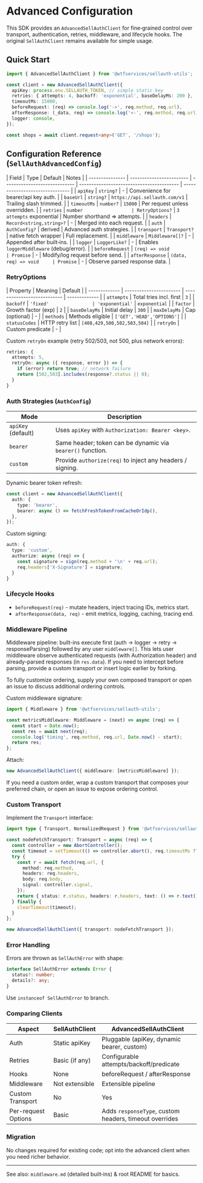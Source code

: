 # Advanced Configuration

This SDK provides an `AdvancedSellAuthClient` for fine‑grained control over transport, authentication, retries, middleware, and lifecycle hooks. The original `SellAuthClient` remains available for simple usage.

## Quick Start

```ts
import { AdvancedSellAuthClient } from '@wtfservices/sellauth-utils';

const client = new AdvancedSellAuthClient({
  apiKey: process.env.SELLAUTH_TOKEN, // simple static key
  retries: { attempts: 4, backoff: 'exponential', baseDelayMs: 200 },
  timeoutMs: 15000,
  beforeRequest: (req) => console.log('->', req.method, req.url),
  afterResponse: (_data, req) => console.log('<-', req.method, req.url),
  logger: console,
});

const shops = await client.request<any>('GET', '/shops');
```

## Configuration Reference (`SellAuthAdvancedConfig`)

| Field           | Type                     | Default                       | Notes                                     |
| --------------- | ------------------------ | ----------------------------- | ----------------------------------------- | ------------------------------- |
| `apiKey`        | `string?`                | -                             | Convenience for bearer/api key auth.      |
| `baseUrl`       | `string?`                | `https://api.sellauth.com/v1` | Trailing slash trimmed.                   |
| `timeoutMs`     | `number?`                | `15000`                       | Per request unless overridden.            |
| `retries`       | `number                  | RetryOptions?`                | `3 attempts` exponential                  | Number shorthand => attempts.   |
| `headers`       | `Record<string,string>?` | -                             | Merged into each request.                 |
| `auth`          | `AuthConfig?`            | derived                       | Advanced auth strategies.                 |
| `transport`     | `Transport?`             | native fetch wrapper          | Full replacement.                         |
| `middleware`    | `Middleware[]?`          | -                             | Appended after built‑ins.                 |
| `logger`        | `LoggerLike?`            | -                             | Enables `loggerMiddleware` (debug/error). |
| `beforeRequest` | `(req) => void           | Promise`                      | -                                         | Modify/log request before send. |
| `afterResponse` | `(data, req) => void     | Promise`                      | -                                         | Observe parsed response data.   |

### RetryOptions

| Property      | Meaning                 | Default                     |
| ------------- | ----------------------- | --------------------------- | ------------- |
| `attempts`    | Total tries incl. first | `3`                         |
| `backoff`     | `'fixed'                | 'exponential'`              | `exponential` |
| `factor`      | Growth factor (exp)     | `2`                         |
| `baseDelayMs` | Initial delay           | `300`                       |
| `maxDelayMs`  | Cap (optional)          | -                           |
| `methods`     | Methods eligible        | `['GET','HEAD','OPTIONS']`  |
| `statusCodes` | HTTP retry list         | `[408,429,500,502,503,504]` |
| `retryOn`     | Custom predicate        | -                           |

Custom `retryOn` example (retry 502/503, not 500, plus network errors):

```ts
retries: {
  attempts: 5,
  retryOn: async ({ response, error }) => {
    if (error) return true; // network failure
    return [502,503].includes(response?.status || 0);
  }
}
```

### Auth Strategies (`AuthConfig`)

| Mode               | Description                                                |
| ------------------ | ---------------------------------------------------------- |
| `apiKey` (default) | Uses `apiKey` with `Authorization: Bearer <key>`.          |
| `bearer`           | Same header; token can be dynamic via `bearer()` function. |
| `custom`           | Provide `authorize(req)` to inject any headers / signing.  |

Dynamic bearer token refresh:

```ts
const client = new AdvancedSellAuthClient({
  auth: {
    type: 'bearer',
    bearer: async () => fetchFreshTokenFromCacheOrIdp(),
  },
});
```

Custom signing:

```ts
auth: {
  type: 'custom',
  authorize: async (req) => {
    const signature = sign(req.method + '\n' + req.url);
    req.headers['X-Signature'] = signature;
  }
}
```

### Lifecycle Hooks

- `beforeRequest(req)` - mutate headers, inject tracing IDs, metrics start.
- `afterResponse(data, req)` - emit metrics, logging, caching, tracing end.

### Middleware Pipeline

Middleware pipeline: built-ins execute first (auth → logger → retry → responseParsing) followed by any user `middleware[]`. This lets user middleware observe authenticated requests (with Authorization header) and already-parsed responses (in `res.data`). If you need to intercept before parsing, provide a custom transport or insert logic earlier by forking.

To fully customize ordering, supply your own composed transport or open an issue to discuss additional ordering controls.

Custom middleware signature:

```ts
import { Middleware } from '@wtfservices/sellauth-utils';

const metricsMiddleware: Middleware = (next) => async (req) => {
  const start = Date.now();
  const res = await next(req);
  console.log('timing', req.method, req.url, Date.now() - start);
  return res;
};
```

Attach:

```ts
new AdvancedSellAuthClient({ middleware: [metricsMiddleware] });
```

If you need a custom order, wrap a custom transport that composes your preferred chain, or open an issue to expose ordering control.

### Custom Transport

Implement the `Transport` interface:

```ts
import type { Transport, NormalizedRequest } from '@wtfservices/sellauth-utils';

const nodeFetchTransport: Transport = async (req) => {
  const controller = new AbortController();
  const timeout = setTimeout(() => controller.abort(), req.timeoutMs ?? 15000);
  try {
    const r = await fetch(req.url, {
      method: req.method,
      headers: req.headers,
      body: req.body,
      signal: controller.signal,
    });
    return { status: r.status, headers: r.headers, text: () => r.text(), ok: r.ok };
  } finally {
    clearTimeout(timeout);
  }
};

new AdvancedSellAuthClient({ transport: nodeFetchTransport });
```

### Error Handling

Errors are thrown as `SellAuthError` with shape:

```ts
interface SellAuthError extends Error {
  status?: number;
  details?: any;
}
```

Use `instanceof SellAuthError` to branch.

### Comparing Clients

| Aspect              | SellAuthClient | AdvancedSellAuthClient                                 |
| ------------------- | -------------- | ------------------------------------------------------ |
| Auth                | Static apiKey  | Pluggable (apiKey, dynamic bearer, custom)             |
| Retries             | Basic (if any) | Configurable attempts/backoff/predicate                |
| Hooks               | None           | beforeRequest / afterResponse                          |
| Middleware          | Not extensible | Extensible pipeline                                    |
| Custom Transport    | No             | Yes                                                    |
| Per-request Options | Basic          | Adds `responseType`, custom headers, timeout overrides |

### Migration

No changes required for existing code; opt into the advanced client when you need richer behavior.

---

See also: `middleware.md` (detailed built‑ins) & root README for basics.
